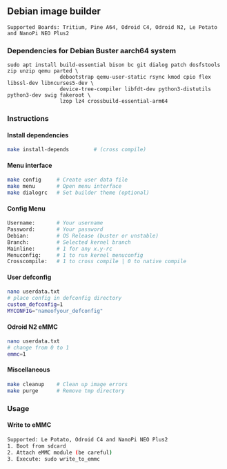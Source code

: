## Debian image builder

```
Supported Boards: Tritium, Pine A64, Odroid C4, Odroid N2, Le Potato and NanoPi NEO Plus2
```
### Dependencies for Debian Buster aarch64 system

```
sudo apt install build-essential bison bc git dialog patch dosfstools zip unzip qemu parted \ 
                 debootstrap qemu-user-static rsync kmod cpio flex libssl-dev libncurses5-dev \
                 device-tree-compiler libfdt-dev python3-distutils python3-dev swig fakeroot \
                 lzop lz4 crossbuild-essential-arm64
```
### Instructions

#### Install dependencies

```sh
make install-depends        # (cross compile)
```

#### Menu interface

```sh
make config     # Create user data file
make menu       # Open menu interface
make dialogrc   # Set builder theme (optional)
```
#### Config Menu

```sh
Username:       # Your username
Password:       # Your password
Debian:         # OS Release (buster or unstable)
Branch:         # Selected kernel branch
Mainline:       # 1 for any x.y-rc
Menuconfig:     # 1 to run kernel menuconfig
Crosscompile:   # 1 to cross compile | 0 to native compile
```
#### User defconfig
```sh
nano userdata.txt
# place config in defconfig directory
custom_defconfig=1
MYCONFIG="nameofyour_defconfig"
```
#### Odroid N2 eMMC
```sh
nano userdata.txt
# change from 0 to 1
emmc=1
```
#### Miscellaneous

```sh
make cleanup    # Clean up image errors
make purge      # Remove tmp directory
```

### Usage

#### Write to eMMC
```sh
Supported: Le Potato, Odroid C4 and NanoPi NEO Plus2
1. Boot from sdcard
2. Attach eMMC module (be careful)
3. Execute: sudo write_to_emmc
```
